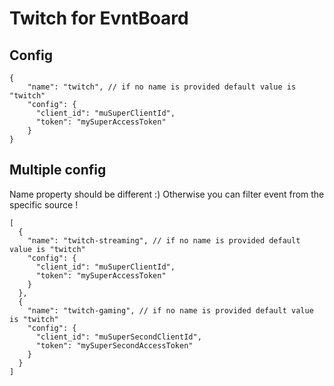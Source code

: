 # Twitch for EvntBoard

## Config

```json5
{
    "name": "twitch", // if no name is provided default value is "twitch"
    "config": {
      "client_id": "muSuperClientId", 
      "token": "mySuperAccessToken"
    }
}
```

## Multiple config

Name property should be different :)
Otherwise you can filter event from the specific source !

```json5
[
  {
    "name": "twitch-streaming", // if no name is provided default value is "twitch"
    "config": {
      "client_id": "muSuperClientId",
      "token": "mySuperAccessToken"
    }
  },
  {
    "name": "twitch-gaming", // if no name is provided default value is "twitch"
    "config": {
      "client_id": "muSuperSecondClientId",
      "token": "mySuperSecondAccessToken"
    }
  }
]
```
